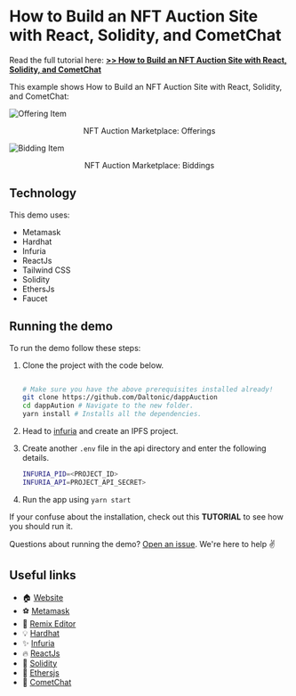 # How to Build an NFT Auction Site with React, Solidity, and CometChat

Read the full tutorial here: [**>> How to Build an NFT Auction Site with React, Solidity, and CometChat**](https://daltonic.github.io)

This example shows How to Build an NFT Auction Site with React, Solidity, and CometChat:

![Offering Item](./screenshots/0.gif)

<center><figcaption>NFT Auction Marketplace: Offerings</figcaption></center>

![Bidding Item](./screenshots/1.gif)

<center><figcaption>NFT Auction Marketplace: Biddings</figcaption></center>

## Technology

This demo uses:

- Metamask
- Hardhat
- Infuria
- ReactJs
- Tailwind CSS
- Solidity
- EthersJs
- Faucet

## Running the demo

To run the demo follow these steps:

1. Clone the project with the code below.

   ```sh

   # Make sure you have the above prerequisites installed already!
   git clone https://github.com/Daltonic/dappAuction
   cd dappAution # Navigate to the new folder.
   yarn install # Installs all the dependencies.
   ```
2. Head to [infuria](https://app.infura.io/dashboard) and create an IPFS project.

3. Create another `.env` file in the api directory and enter the following details.
   ```sh
   INFURIA_PID=<PROJECT_ID>
   INFURIA_API=PROJECT_API_SECRET>
   ```
4. Run the app using `yarn start`
   <br/>

If your confuse about the installation, check out this **TUTORIAL** to see how you should run it.

Questions about running the demo? [Open an issue](https://github.com/Daltonic/dappAution/issues). We're here to help ✌️

## Useful links

- 🏠 [Website](https://daltonic.github.io/)
- ⚽ [Metamask](https://metamask.io/)
- 🚀 [Remix Editor](https://remix.ethereum.org/)
- 💡 [Hardhat](https://hardhat.org/)
- ✨ [Infuria](https://infura.io/)
- 🔥 [ReactJs](https://reactjs.org/)
- 🐻 [Solidity](https://soliditylang.org/)
- 👀 [Ethersjs](https://docs.ethers.io/v5/)
- 🎅 [CometChat](https://try.cometchat.com/daltonic)
